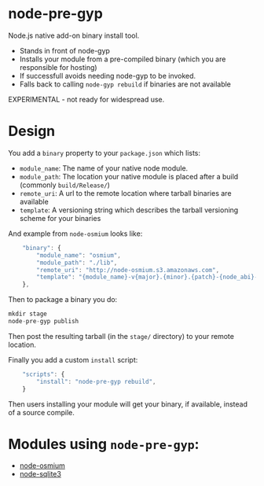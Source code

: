 # node-pre-gyp

Node.js native add-on binary install tool.

 - Stands in front of node-gyp
 - Installs your module from a pre-compiled binary (which you are responsible for hosting)
 - If successfull avoids needing node-gyp to be invoked.
 - Falls back to calling `node-gyp rebuild` if binaries are not available

EXPERIMENTAL - not ready for widespread use.

# Design

You add a `binary` property to your `package.json` which lists:

  - `module_name`: The name of your native node module.
  - `module_path`: The location your native module is placed after a build (commonly `build/Release/`)
  - `remote_uri`: A url to the remote location where tarball binaries are available
  - `template`: A versioning string which describes the tarball versioning scheme for your binaries

And example from `node-osmium` looks like:

```js
    "binary": {
        "module_name": "osmium",
        "module_path": "./lib",
        "remote_uri": "http://node-osmium.s3.amazonaws.com",
        "template": "{module_name}-v{major}.{minor}.{patch}-{node_abi}-{platform}-{arch}.tar.gz"
    },
```

Then to package a binary you do:

```js
mkdir stage
node-pre-gyp publish
```

Then post the resulting tarball (in the `stage/` directory) to your remote location.

Finally you add a custom `install` script:

```js
    "scripts": {
        "install": "node-pre-gyp rebuild",
    }
```

Then users installing your module will get your binary, if available, instead of a source compile.


# Modules using `node-pre-gyp`:

 - [node-osmium](https://github.com/osmcode/node-osmium)
 - [node-sqlite3](https://github.com/mapbox/node-sqlite3)
